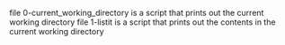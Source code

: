 file 0-current_working_directory is a script that prints out the current working directory
file 1-listit is a script that prints out the contents in the current working directory
